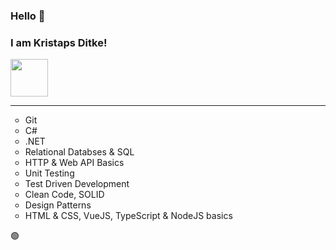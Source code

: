 ### Hello 🔅
### I am Kristaps Ditke!
<img src="https://bestanimations.com/media/gears/1096359774gold-brass-gear-cogs-animated-5.gif" width="60px">
<hr>
<ul style="list-style-type:circle;">
  <li>Git</li>
  <li>C#</li>
  <li>.NET</li>
  <li>Relational Databses & SQL</li>
  <li>HTTP & Web API Basics</li>
  <li>Unit Testing</li>
  <li>Test Driven Development</li>
  <li>Clean Code, SOLID</li>
  <li>Design Patterns</li>
  <li>HTML & CSS, VueJS, TypeScript & NodeJS basics</li>
</ul>
🟢
<!--
|[https://github.com/KristapsDitke/KristapsDitke/blob/main/SeekPng.com_twitter-bird-logo-png_502168.png](https://github.com/KristapsDitke/KristapsDitke/blob/main/SeekPng.com_twitter-bird-logo-png_502168.png)
**KristapsDitke/KristapsDitke** is a ✨ _special_ ✨ repository because its `README.md` (this file) appears on your GitHub profile.
Git


Relational Databses & SQL






Here are some ideas to get you started:

- 🔭 I’m currently working on ...
- 🌱 I’m currently learning C# and .NET
- 👯 I’m looking to collaborate on ...
- 🤔 I’m looking for help with ...
- 💬 Ask me about ...
- 📫Best way to reach me: on my e-mail ditkek@gmail.com
- 😄 Pronouns: ...
- ⚡ Fun fact: ...
-->
